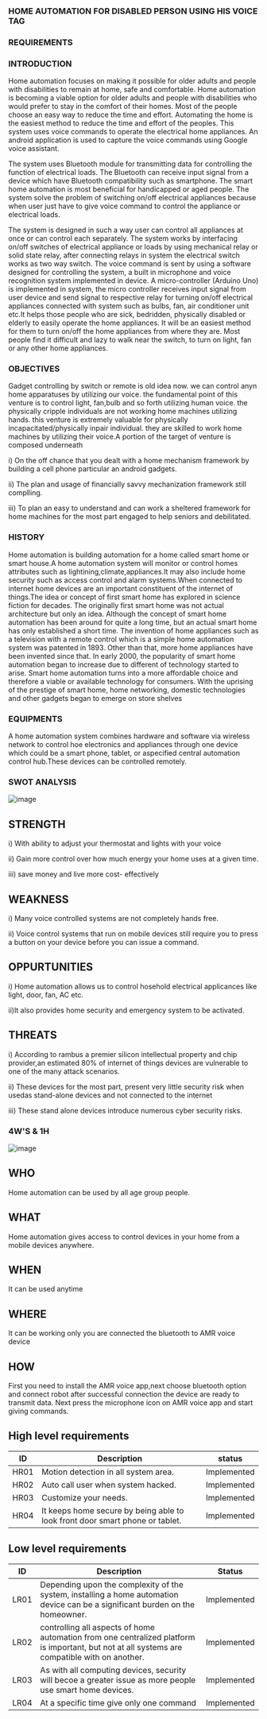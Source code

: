  ###                                                  HOME AUTOMATION FOR DISABLED PERSON USING HIS VOICE TAG
 
### REQUIREMENTS 

### INTRODUCTION

Home automation focuses on making it possible for older adults and people with disabilities to remain at home, safe and comfortable. Home automation is becoming a viable option for older adults and people with disabilities who would prefer to stay in the comfort of their homes. Most of the people choose an easy way to reduce the time and effort. Automating the home is the easiest method to reduce the time and effort of the peoples. This system uses voice commands to operate the electrical home appliances. An android application is used to capture the voice commands using Google voice assistant.

The system uses Bluetooth module for transmitting data for controlling the function of electrical loads. The Bluetooth can receive input signal from a device which have Bluetooth compatibility such as smartphone. The smart home automation is most beneficial for handicapped or aged people. The system solve the problem of switching on/off electrical appliances because when user just have to give voice command to control the appliance or electrical loads.

The system is designed in such a way user can control all appliances at once or can control each separately. The system works by interfacing on/off switches of electrical appliance or loads by using mechanical relay or solid state relay, after connecting relays in system the electrical switch works as two way switch. The voice command is sent by using a software designed for controlling the system, a built in microphone and voice recognition system implemented in device. A micro-controller (Arduino Uno) is implemented in system, the micro controller receives input signal from user device and send signal to respective relay for turning on/off electrical appliances connected with system such as bulbs, fan, air conditioner unit etc.It helps those people who are sick, bedridden, physically disabled or elderly to easily operate the home appliances. It will be an easiest method for them to turn on/off the home appliances from where they are. Most people find it difficult and lazy to walk near the switch, to turn on light, fan or any other home appliances. 

### OBJECTIVES
 
 Gadget controlling by switch or remote is old idea now. we can control anyn home apparatuses by utilizing our voice. the fundamental point of this venture is to control light, fan,bulb and so forth utilizing human voice. the physically cripple individuals are not working home machines utilizing hands. this venture is extremely valuable for physically incapacitated/physically inpair individual. they are skilled to work home machines by utilizing their voice.A portion of the target of venture is composed underneath
 
  i) On the off chance that you dealt with a home mechanism framework by building a cell phone particular an android gadgets.
  
  ii) The plan and usage of financially savvy mechanization framework still complling.
  
  iii) To plan an easy to understand and can work a sheltered framework for home machines for the most part engaged to help seniors and debilitated.

### HISTORY

Home automation is building automation for a home called smart home or smart house.A home automation system will monitor or control homes attributes such as lightining,climate,appliances.It may also include home security such as access control and alarm systems.When connected to internet home devices are an important constituent of the internet of things.The idea or concept of first smart home has explored in science fiction for decades. The originally first smart home was not actual architecture but only an idea. Although the concept of smart home automation has been around for quite a long time, but an actual smart home has only established a short time. The invention of home appliances such as a television with a remote control which is a simple home automation system was patented in 1893. Other than that, more home appliances have been invented since that. In early 2000, the popularity of smart home automation began to increase due to different of technology started to arise. Smart home automation turns into a more affordable choice and therefore a viable or available technology for consumers. With the uprising of the prestige of smart home, home networking, domestic technologies and other gadgets began to emerge on store shelves

### EQUIPMENTS

A home automation system combines hardware and software via wireless network to control hoe electronics and appliances through one device which could be a smart phone, tablet, or aspecified central automation control hub.These devices can be controlled remotely.

### SWOT ANALYSIS

![image](https://user-images.githubusercontent.com/98875588/157241542-9ad82d15-c4b7-464b-8e71-2c5bc1229e6a.png)

## STRENGTH

i)  With ability to adjust your thermostat and lights with your voice

ii) Gain more control over how much energy your home uses at a given time.

iii) save money and live more cost- effectively

## WEAKNESS

i) Many voice controlled systems are not completely hands free.

ii) Voice control systems that run on mobile devices still require you to press a button on your device before you can issue a command.

## OPPURTUNITIES

i) Home automation allows us to control hosehold electrical applicances like light, door, fan, AC etc.

ii)It also provides home security and emergency system to be activated.

## THREATS

i) According to rambus a premier silicon intellectual property and chip provider,an estimated 80% of internet of things devices are vulnerable to one of the many attack scenarios.

ii) These devices for the most part, present very little security risk when usedas stand-alone devices and not connected to the internet

iii) These stand alone devices introduce numerous cyber security risks.

### 4W'S & 1H

![image](https://user-images.githubusercontent.com/98875588/157240229-49637612-c5c6-49d0-873c-ed4c4728d348.png)

## WHO

Home automation can be used by all age group people.

## WHAT

Home automation gives access to control devices in your home from a mobile devices anywhere.

## WHEN

It can be used anytime

## WHERE

It can be working only you are connected the bluetooth to AMR voice device 

## HOW

First you need to install the AMR voice app,next choose bluetooth option and connect robot after successful connection the device are ready to transmit data. Next press the microphone icon on AMR voice app and start giving commands.

## High level requirements
|ID|Description|status|
|---|---|---|
|HR01| Motion detection in all system area.|Implemented|
|HR02| Auto call user when system hacked.|Implemented|
|HR03| Customize your needs.|Implemented|
|HR04| It keeps home secure by being able to look front door smart phone or tablet.|Implemented|

## Low level requirements
|ID|Description|Status|
|---|---|---|
|LR01|Depending upon the complexity of the system, installing a home automation device can be a significant burden on the homeowner.|Implemented|
|LR02|controlling all aspects of home automation from one centralized platform is important, but not at all systems are compatible with on another.|Implemented|
|LR03|As with all computing devices, security will becoe a greater issue as more people use smart home devices.|Implemented|
|LR04|At a specific time give only one command|Implemented|
